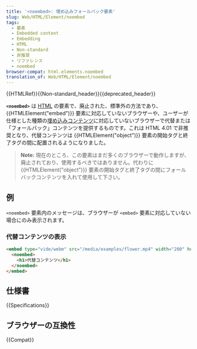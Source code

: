 ```yaml
---
title: '<noembed>: 埋め込みフォールバック要素'
slug: Web/HTML/Element/noembed
tags:
  - 要素
  - Embedded content
  - Embedding
  - HTML
  - Non-standard
  - 非推奨
  - リファレンス
  - noembed
browser-compat: html.elements.noembed
translation_of: Web/HTML/Element/noembed
---
```


{{HTMLRef}}{{Non-standard_header}}{{deprecated_header}}

**`<noembed>`** は [HTML](/ja/docs/Web/HTML) の要素で、廃止された、標準外の方法であり、 {{HTMLElement("embed")}} 要素に対応していないブラウザーや、ユーザーが仕様とした種類の[埋め込みコンテンツ](/ja/docs/Web/Guide/HTML/Content_categories#埋め込みコンテンツ)に対応していないブラウザーで代替または「フォールバック」コンテンツを提供するものです。これは HTML 4.01 で非推奨となり、代替コンテンツは {{HTMLElement("object")}} 要素の開始タグと終了タグの間に配置されるようになりました。

> **Note:** 現在のところ、この要素はまだ多くのブラウザーで動作しますが、廃止されており、使用するべきではありません。代わりに {{HTMLElement("object")}} 要素の開始タグと終了タグの間にフォールバックコンテンツを入れて使用して下さい。

## 例

`<noembed>` 要素内のメッセージは、ブラウザーが `<embed>` 要素に対応していない場合にのみ表示されます。

### 代替コンテンツの表示

```html
<embed type="vide/webm" src="/media/examples/flower.mp4" width="200" height="200">
  <noembed>
    <h1>代替コンテンツ</h1>
  </noembed>
</embed>
```

## 仕様書

{{Specifications}}

## ブラウザーの互換性

{{Compat}}
